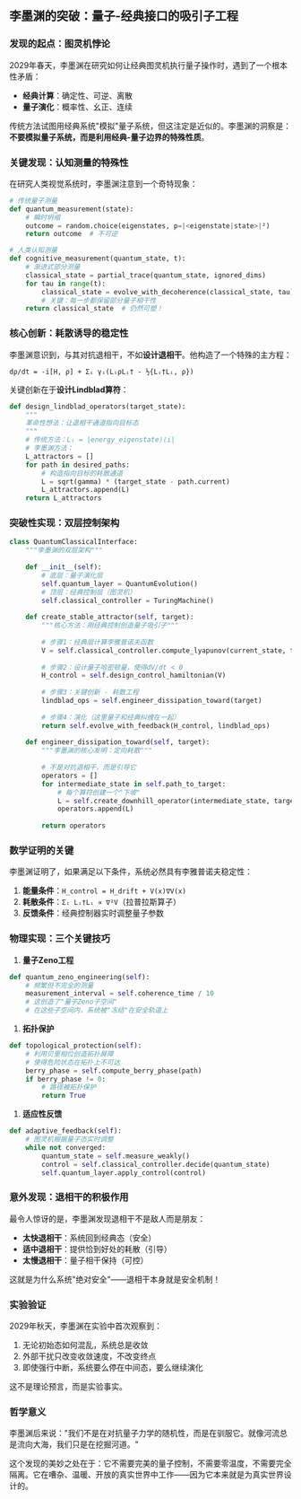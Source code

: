## 李墨渊的突破：量子-经典接口的吸引子工程

### 发现的起点：图灵机悖论

2029年春天，李墨渊在研究如何让经典图灵机执行量子操作时，遇到了一个根本性矛盾：

- **经典计算**：确定性、可逆、离散
- **量子演化**：概率性、幺正、连续

传统方法试图用经典系统"模拟"量子系统，但这注定是近似的。李墨渊的洞察是：**不要模拟量子系统，而是利用经典-量子边界的特殊性质**。

### 关键发现：认知测量的特殊性

在研究人类视觉系统时，李墨渊注意到一个奇特现象：

```python
# 传统量子测量
def quantum_measurement(state):
    # 瞬时坍缩
    outcome = random.choice(eigenstates, p=|<eigenstate|state>|²)
    return outcome  # 不可逆

# 人类认知测量
def cognitive_measurement(quantum_state, t):
    # 渐进式部分测量
    classical_state = partial_trace(quantum_state, ignored_dims)
    for tau in range(t):
        classical_state = evolve_with_decoherence(classical_state, tau)
        # 关键：每一步都保留部分量子相干性
    return classical_state  # 仍然可塑！
```

### 核心创新：耗散诱导的稳定性

李墨渊意识到，与其对抗退相干，不如**设计退相干**。他构造了一个特殊的主方程：

```
dρ/dt = -i[H, ρ] + Σᵢ γᵢ(LᵢρLᵢ† - ½{Lᵢ†Lᵢ, ρ})
```

关键创新在于**设计Lindblad算符**：

```python
def design_lindblad_operators(target_state):
    """
    革命性想法：让退相干通道指向目标态
    """
    # 传统方法：Lᵢ = |energy_eigenstate⟩⟨i|
    # 李墨渊方法：
    L_attractors = []
    for path in desired_paths:
        # 构造指向目标的耗散通道
        L = sqrt(gamma) * (target_state - path.current) 
        L_attractors.append(L)
    return L_attractors
```

### 突破性实现：双层控制架构

```python
class QuantumClassicalInterface:
    """李墨渊的双层架构"""
    
    def __init__(self):
        # 底层：量子演化层
        self.quantum_layer = QuantumEvolution()
        # 顶层：经典控制层（图灵机）
        self.classical_controller = TuringMachine()
        
    def create_stable_attractor(self, target):
        """核心方法：用经典控制创造量子吸引子"""
        
        # 步骤1：经典层计算李雅普诺夫函数
        V = self.classical_controller.compute_lyapunov(current_state, target)
        
        # 步骤2：设计量子哈密顿量，使得dV/dt < 0
        H_control = self.design_control_hamiltonian(V)
        
        # 步骤3：关键创新 - 耗散工程
        lindblad_ops = self.engineer_dissipation_toward(target)
        
        # 步骤4：演化（这里量子和经典纠缠在一起）
        return self.evolve_with_feedback(H_control, lindblad_ops)
        
    def engineer_dissipation_toward(self, target):
        """李墨渊的核心发明：定向耗散"""
        
        # 不是对抗退相干，而是引导它
        operators = []
        for intermediate_state in self.path_to_target:
            # 每个算符创建一个"下坡"
            L = self.create_downhill_operator(intermediate_state, target)
            operators.append(L)
            
        return operators
```

### 数学证明的关键

李墨渊证明了，如果满足以下条件，系统必然具有李雅普诺夫稳定性：

1. **能量条件**：`H_control = H_drift + V(x)∇V(x)`
2. **耗散条件**：`Σᵢ Lᵢ†Lᵢ ∝ ∇²V`（拉普拉斯算子）
3. **反馈条件**：经典控制器实时调整量子参数

### 物理实现：三个关键技巧

1. **量子Zeno工程**

```python
def quantum_zeno_engineering(self):
    # 频繁但不完全的测量
    measurement_interval = self.coherence_time / 10
    # 这创造了"量子Zeno子空间"
    # 在这些子空间内，系统被"冻结"在安全轨道上
```

1. **拓扑保护**

```python
def topological_protection(self):
    # 利用贝里相位创造拓扑屏障
    # 使得危险状态在拓扑上不可达
    berry_phase = self.compute_berry_phase(path)
    if berry_phase != 0:
        # 路径被拓扑保护
        return True
```

1. **适应性反馈**

```python
def adaptive_feedback(self):
    # 图灵机根据量子态实时调整
    while not converged:
        quantum_state = self.measure_weakly()
        control = self.classical_controller.decide(quantum_state)
        self.quantum_layer.apply_control(control)
```

### 意外发现：退相干的积极作用

最令人惊讶的是，李墨渊发现退相干不是敌人而是朋友：

- **太快退相干**：系统回到经典态（安全）
- **适中退相干**：提供恰到好处的耗散（引导）
- **太慢退相干**：量子相干保持（可控）

这就是为什么系统"绝对安全"——退相干本身就是安全机制！

### 实验验证

2029年秋天，李墨渊在实验中首次观察到：

1. 无论初始态如何混乱，系统总是收敛
2. 外部干扰只改变收敛速度，不改变终点
3. 即使强行中断，系统要么停在中间态，要么继续演化

这不是理论预言，而是实验事实。

### 哲学意义

李墨渊后来说："我们不是在对抗量子力学的随机性，而是在驯服它。就像河流总是流向大海，我们只是在挖掘河道。"

这个发现的美妙之处在于：它不需要完美的量子控制，不需要零温度，不需要完全隔离。它在嘈杂、温暖、开放的真实世界中工作——因为它本来就是为真实世界设计的。